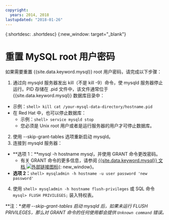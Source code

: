 ```yaml
---
copyright:
  years: 2014, 2018
lastupdated: "2018-01-26"
---
```


{:shortdesc: .shortdesc}
{:new_window: target="_blank"}

# 重置 MySQL root 用户密码

如果需要重置 {{site.data.keyword.mysql}} root 用户密码，请完成以下步骤：

1. 通过向 mysqld 服务器发出 kill（不是 kill -9）命令，使 mysqld 服务器停止运行。PID 存储在 .pid 文件中，该文件通常位于 {{site.data.keyword.mysql}} 数据库目录中：
  * 示例：`shell> kill cat /your-mysql-data-directory/hostname.pid`
  * 在 Red Hat 中，也可以停止数据库：
    * 示例：`shell> service mysqld stop`
    * 您必须是 Unix root 用户或者是运行服务器的用户才可停止数据库。
2. 使用 --skip-grant-tables 选项重新启动 mysqld。
3. 连接到 mysqld 服务器：
  * **选项 1：**mysql -h hostname mysql，并使用 GRANT 命令更改密码。
    * 有关 GRANT 命令的更多信息，请参阅 [{{site.data.keyword.mysql}} 文档 ![外部链接图标](../../icons/launch-glyph.svg "外部链接图标")](http://www.mysql.com/doc/G/R/GRANT.html){: new_window}。
  * **选项 2：**`shell> mysqladmin -h hostname -u user password 'new password'`
4. 使用 `shell> mysqladmin -h hostname flush-privileges` 或 SQL 命令 `mysql> FLUSH PRIVILEGES;` 装入特权表。


**注：**使用 --skip-grant-tables 启动 mysqld 后，如果未运行 _FLUSH PRIVILEGES_，那么对 GRANT 命令的任何使用都会提供 `Unknown command` 错误。*
